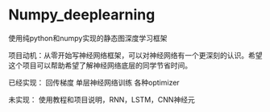 # Numpy_deeplearning
使用纯python和numpy实现的静态图深度学习框架

项目动机：从零开始写神经网络框架，可以对神经网络有一个更深刻的认识。希望这个项目可以帮助希望了解神经网络底层的同学节省时间。


已经实现：
回传梯度
单层神经网络训练
各种optimizer

未实现：
使用教程和项目说明，RNN，LSTM，CNN神经元
